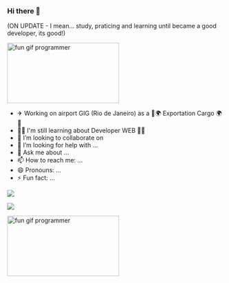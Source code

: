 ### Hi there 👋  
(ON UPDATE - I mean... study, praticing and learning until became a good developer, its good!)
<!--gif de um programador focado-->
<img src="https://i.giphy.com/media/ZVik7pBtu9dNS/giphy.gif" alt="fun gif programmer" width=260 height=140>
<!-- Texto padrão reservado pelo github para customizar perfil
**danielgomes92/danielgomes92** is a ✨ _special_ ✨ repository because its `README.md` (this file) appears on your GitHub profile.
-->

- ✈  Working on airport GIG (Rio de Janeiro) as a 🛫🌍 Exportation Cargo 🌍🛬 
- 👨‍💻 I'm still learning about Developer WEB 👨‍🎓
- 👀 I’m looking to collaborate on 
- 🤔 I’m looking for help with ...
- 💬 Ask me about ...
- 📫 How to reach me: ...
- 😄 Pronouns: ...
- ⚡ Fun fact: ...

<a href="https://www.instagram.com/daniellfsg" target="_blank"><img src="https://img.shields.io/badge/Instagram-E4405F?style=for-the-badge&logo=instagram&logoColor=black" target="_blank"></a>

<a href="https://www.instagram.com/daniellfsg" target="_blank"><img src="https://img.shields.io/badge/Python-3776AB?style=for-the-badge&logo=python&logoColor=white" target="_blank"></a>


<img src="https://i.giphy.com/media/ZVik7pBtu9dNS/giphy.gif" alt="fun gif programmer" width=260 height=140>
